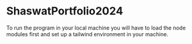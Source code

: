 ﻿# ShaswatPortfolio2024
To run the program in your local machine you will have to load the node modules first and set up a tailwind environment in your machine.
